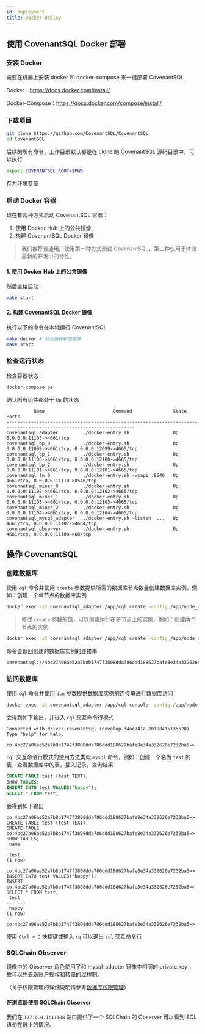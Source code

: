 ```yaml
---
id: deployment
title: Docker Deploy
---
```


## 使用 CovenantSQL Docker 部署

### 安装 Docker

需要在机器上安装 docker 和 docker-compose 来一键部署 CovenantSQL

Docker：https://docs.docker.com/install/

Docker-Compose：https://docs.docker.com/compose/install/

### 下载项目

```bash
git clone https://github.com/CovenantSQL/CovenantSQL
cd CovenantSQL
```

后续的所有命令，工作目录默认都是在 clone 的 CovenantSQL 源码目录中，可以执行

```bash
export COVENANTSQL_ROOT=$PWD
```

存为环境变量

### 启动 Docker 容器

现在有两种方式启动 CovenantSQL 容器：

1. 使用 Docker Hub 上的公共镜像
2. 构建 CovenantSQL Docker 镜像

> 我们推荐普通用户使用第一种方式测试 CovenantSQL，第二种仅用于体验最新的开发中的特性。

#### 1. 使用 Docker Hub 上的公共镜像

然后直接启动：

```bash
make start
```

#### 2. 构建 CovenantSQL Docker 镜像

执行以下的命令在本地运行 CovenantSQL

```bash
make docker # 从头编译新的镜像
make start
```

### 检查运行状态

检查容器状态：

```bash
docker-compose ps
```

确认所有组件都处于 `Up` 的状态

```
          Name                         Command               State                        Ports
---------------------------------------------------------------------------------------------------------------------
covenantsql_adapter         ./docker-entry.sh                Up      0.0.0.0:11105->4661/tcp
covenantsql_bp_0            ./docker-entry.sh                Up      0.0.0.0:11099->4661/tcp, 0.0.0.0:12099->4665/tcp
covenantsql_bp_1            ./docker-entry.sh                Up      0.0.0.0:11100->4661/tcp, 0.0.0.0:12100->4665/tcp
covenantsql_bp_2            ./docker-entry.sh                Up      0.0.0.0:11101->4661/tcp, 0.0.0.0:12101->4665/tcp
covenantsql_fn_0            ./docker-entry.sh -wsapi :8546   Up      4661/tcp, 0.0.0.0:11110->8546/tcp
covenantsql_miner_0         ./docker-entry.sh                Up      0.0.0.0:11102->4661/tcp, 0.0.0.0:12102->4665/tcp
covenantsql_miner_1         ./docker-entry.sh                Up      0.0.0.0:11103->4661/tcp, 0.0.0.0:12103->4665/tcp
covenantsql_miner_2         ./docker-entry.sh                Up      0.0.0.0:11104->4661/tcp, 0.0.0.0:12104->4665/tcp
covenantsql_mysql_adapter   ./docker-entry.sh -listen  ...   Up      4661/tcp, 0.0.0.0:11107->4664/tcp
covenantsql_observer        ./docker-entry.sh                Up      4661/tcp, 0.0.0.0:11108->80/tcp
```

## 操作 CovenantSQL

### 创建数据库

使用 `cql` 命令并使用 `create` 参数提供所需的数据库节点数量创建数据库实例，例如：创建一个单节点的数据库实例

```bash
docker exec -it covenantsql_adapter /app/cql create -config /app/node_adapter/config.yaml -no-password '{"node":1}'
```

>  修改 `create` 参数的值，可以创建运行在多节点上的实例，例如：创建两个节点的实例

```bash
docker exec -it covenantsql_adapter /app/cql create -config /app/node_adapter/config.yaml -no-password '{"node":2}'
```

命令会返回创建的数据库实例的连接串

```
covenantsql://4bc27a06ae52a7b8b1747f3808dda786ddd188627bafe8e34a332626e7232ba5
```

### 访问数据库

使用 `cql` 命令并使用 `dsn` 参数提供数据库实例的连接串进行数据库访问

 ```bash
docker exec -it covenantsql_adapter /app/cql console -config /app/node_adapter/config.yaml -no-password -dsn covenantsql://4bc27a06ae52a7b8b1747f3808dda786ddd188627bafe8e34a332626e7232ba5
 ```

会得到如下输出，并进入 `cql` 交互命令行模式

```
Connected with driver covenantsql (develop-34ae741a-20190415135520)
Type "help" for help.

co:4bc27a06ae52a7b8b1747f3808dda786ddd188627bafe8e34a332626e7232ba5=>
```

`cql` 交互命令行模式的使用方法类似 `mysql` 命令，例如：创建一个名为 `test`  的表，查看数据库中的表，插入记录，查询结果

```sql
CREATE TABLE test (test TEXT);
SHOW TABLES;
INSERT INTO test VALUES("happy");
SELECT * FROM test;
```

会得到如下输出

```
co:4bc27a06ae52a7b8b1747f3808dda786ddd188627bafe8e34a332626e7232ba5=> CREATE TABLE test (test TEXT);
CREATE TABLE
co:4bc27a06ae52a7b8b1747f3808dda786ddd188627bafe8e34a332626e7232ba5=> SHOW TABLES;
 name
------
 test
(1 row)

co:4bc27a06ae52a7b8b1747f3808dda786ddd188627bafe8e34a332626e7232ba5=> INSERT INTO test VALUES("happy");
INSERT
co:4bc27a06ae52a7b8b1747f3808dda786ddd188627bafe8e34a332626e7232ba5=> SELECT * FROM test;
 test
-------
 happy
(1 row)

co:4bc27a06ae52a7b8b1747f3808dda786ddd188627bafe8e34a332626e7232ba5=>
```

使用 `Ctrl + D` 快捷键或输入 `\q` 可以退出 `cql` 交互命令行

### SQLChain Observer

镜像中的 Observer 角色使用了和 mysql-adapter 镜像中相同的 private.key ，故可以免去新账户授权和转账的过程制。

（关于权限管理的详细说明请参考[数据库权限管理](cql.md#数据库权限管理)）

#### 在浏览器使用 SQLChain Observer

我们在 `127.0.0.1:11108` 端口提供了一个 SQLChain 的 Observer 可以看到 SQL 语句在链上的情况。
